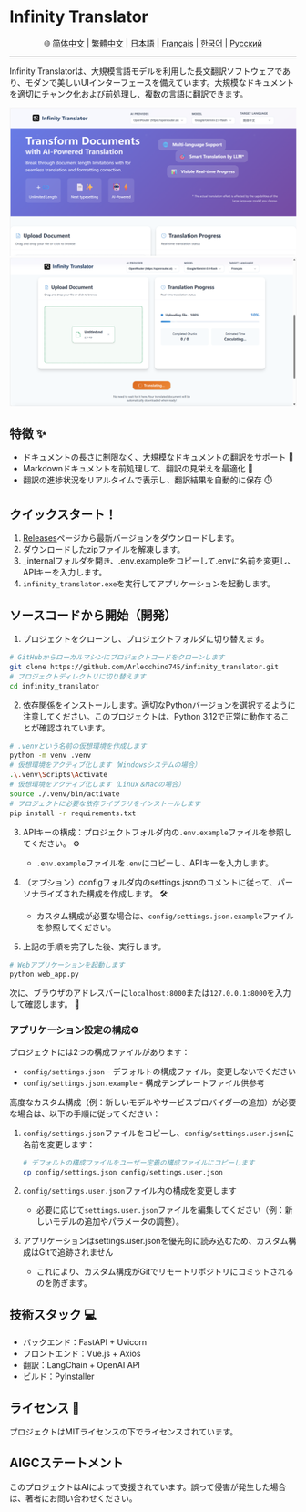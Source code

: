 # Infinity Translator

<div align="center">🌐 <a href="/docs/README_zh-Hans.md">简体中文</a> | <a href="/docs/README_zh-Hant.md">繁體中文</a> | <a href="/docs/README_ja.md">日本語</a> | <a href="/docs/README_fr.md">Français</a> | <a href="/docs/README_kr.md">한국어</a> | <a href="/docs/README_ru.md">Русский</a></div>

---
Infinity Translatorは、大規模言語モデルを利用した長文翻訳ソフトウェアであり、モダンで美しいUIインターフェースを備えています。大規模なドキュメントを適切にチャンク化および前処理し、複数の言語に翻訳できます。

![image](https://github.com/Arlecchino745/infinity_translator/blob/main/docs/img/screenshot2.png)
![image](https://github.com/Arlecchino745/infinity_translator/blob/main/docs/img/screenshot.png)

## 特徴 ✨

- ドキュメントの長さに制限なく、大規模なドキュメントの翻訳をサポート 📄
- Markdownドキュメントを前処理して、翻訳の見栄えを最適化 🎨
- 翻訳の進捗状況をリアルタイムで表示し、翻訳結果を自動的に保存 ⏱️

## クイックスタート！

1. [Releases](https://github.com/Arlecchino745/infinity_translator/releases)ページから最新バージョンをダウンロードします。
2. ダウンロードしたzipファイルを解凍します。
3. _internalフォルダを開き、.env.exampleをコピーして.envに名前を変更し、APIキーを入力します。
4. `infinity_translator.exe`を実行してアプリケーションを起動します。

## ソースコードから開始（開発）

1. プロジェクトをクローンし、プロジェクトフォルダに切り替えます。
```bash
# GitHubからローカルマシンにプロジェクトコードをクローンします
git clone https://github.com/Arlecchino745/infinity_translator.git
# プロジェクトディレクトリに切り替えます
cd infinity_translator
```

2. 依存関係をインストールします。適切なPythonバージョンを選択するように注意してください。このプロジェクトは、Python 3.12で正常に動作することが確認されています。
```bash
# .venvという名前の仮想環境を作成します
python -m venv .venv
# 仮想環境をアクティブ化します（Windowsシステムの場合）
.\.venv\Scripts\Activate
# 仮想環境をアクティブ化します（Linux＆Macの場合）
source ./.venv/bin/activate
# プロジェクトに必要な依存ライブラリをインストールします
pip install -r requirements.txt
```

3. APIキーの構成：プロジェクトフォルダ内の`.env.example`ファイルを参照してください。 ⚙️
   - `.env.example`ファイルを`.env`にコピーし、APIキーを入力します。

4. （オプション）configフォルダ内のsettings.jsonのコメントに従って、パーソナライズされた構成を作成します。 🛠️
   - カスタム構成が必要な場合は、`config/settings.json.example`ファイルを参照してください。

5. 上記の手順を完了した後、実行します。
```bash
# Webアプリケーションを起動します
python web_app.py
```
次に、ブラウザのアドレスバーに`localhost:8000`または`127.0.0.1:8000`を入力して確認します。 🎉

### アプリケーション設定の構成⚙️

プロジェクトには2つの構成ファイルがあります：
- `config/settings.json` - デフォルトの構成ファイル。変更しないでください
- `config/settings.json.example` - 構成テンプレートファイル供参考

高度なカスタム構成（例：新しいモデルやサービスプロバイダーの追加）が必要な場合は、以下の手順に従ってください：

1. `config/settings.json`ファイルをコピーし、`config/settings.user.json`に名前を変更します：
   ```bash
   # デフォルトの構成ファイルをユーザー定義の構成ファイルにコピーします
   cp config/settings.json config/settings.user.json
   ```

2. `config/settings.user.json`ファイル内の構成を変更します
   - 必要に応じて`settings.user.json`ファイルを編集してください（例：新しいモデルの追加やパラメータの調整）。

3. アプリケーションはsettings.user.jsonを優先的に読み込むため、カスタム構成はGitで追跡されません
   - これにより、カスタム構成がGitでリモートリポジトリにコミットされるのを防ぎます。

## 技術スタック 💻

- バックエンド：FastAPI + Uvicorn
- フロントエンド：Vue.js + Axios
- 翻訳：LangChain + OpenAI API
- ビルド：PyInstaller

## ライセンス 📄

プロジェクトはMITライセンスの下でライセンスされています。

## AIGCステートメント

このプロジェクトはAIによって支援されています。誤って侵害が発生した場合は、著者にお問い合わせください。
